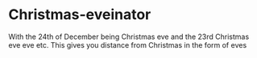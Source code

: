 # Christmas-eveinator
With the 24th of December being Christmas eve and the 23rd Christmas eve eve etc. This gives you distance from Christmas in the form of eves
